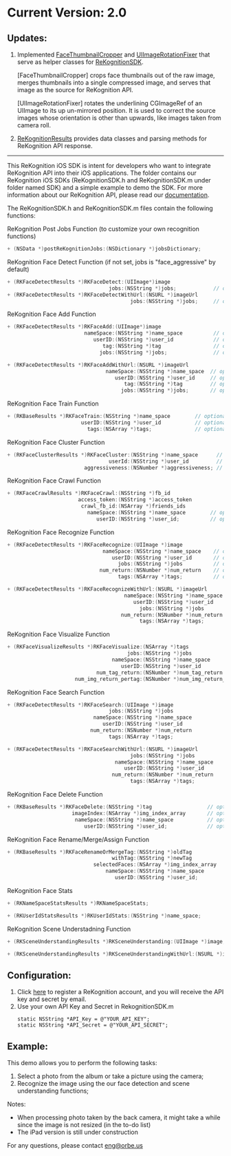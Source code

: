 # Current Version: 2.0

## Updates:

1. Implemented [FaceThumbnailCropper][1] and [UIImageRotationFixer][2] that serve as helper classes for [ReKognitionSDK][3].

   [FaceThumbnailCropper] crops face thumbnails out of the raw image, merges thumbnails into a single compressed image, and serves that image as the source for ReKognition API.

   [UIImageRotationFixer] rotates the underlining CGImageRef of an UIImage to its up un-mirrored position. It is used to correct the source images whose orientation is other than upwards, like images taken from camera roll.

2. [ReKognitionResults][4] provides data classes and parsing methods for ReKognition API response.

[1]: https://github.com/orbeus/ReKognition_iOS_SDK/blob/master/Rekognition_iOS_SDK/SDK/FaceThumbnailCropper.h
[2]: https://github.com/orbeus/ReKognition_iOS_SDK/blob/master/Rekognition_iOS_SDK/SDK/UIImageRotationFixer.h
[3]: https://github.com/orbeus/ReKognition_iOS_SDK/blob/master/Rekognition_iOS_SDK/SDK/ReKognitionSDK.h
[4]: https://github.com/orbeus/ReKognition_iOS_SDK/blob/master/Rekognition_iOS_SDK/SDK/ReKognitionResults.h

-----------------------------
This ReKognition iOS SDK is intent for developers who want to integrate ReKognition API into their 
iOS applications. The folder contains our ReKognition iOS SDKs (ReKognitionSDK.h and ReKognitionSDK.m under folder named SDK) and 
a simple example to demo the SDK. For more information about our ReKognition API, please read our 
[documentation](http://v2.rekognition.com/developer/docs).

The ReKognitionSDK.h and ReKognitionSDK.m files contain the following functions:

ReKognition Post Jobs Function (to customize your own recognition functions)
```objective-c
+ (NSData *)postReKognitionJobs:(NSDictionary *)jobsDictionary;
```

ReKognition Face Detect Function (if not set, jobs is "face_aggressive" by default)
```objective-c
+ (RKFaceDetectResults *)RKFaceDetect:(UIImage*)image
                                 jobs:(NSString *)jobs;            // optional: "face_aggressive"
+ (RKFaceDetectResults *)RKFaceDetectWithUrl:(NSURL *)imageUrl
                                        jobs:(NSString *)jobs;     // optional: "face_aggressive"
```

ReKognition Face Add Function
```objective-c
+ (RKFaceDetectResults *)RKFaceAdd:(UIImage*)image
                         nameSpace:(NSString *)name_space          // optional
                            userID:(NSString *)user_id             // optional
                               tag:(NSString *)tag                 // optional
                              jobs:(NSString *)jobs;               // optional: "face_add"

+ (RKFaceDetectResults *)RKFaceAddWithUrl:(NSURL *)imageUrl
                                nameSpace:(NSString *)name_space  // optional
                                   userID:(NSString *)user_id     // optional
                                      tag:(NSString *)tag         // optional
                                     jobs:(NSString *)jobs;       // optional: "face_add"
```

ReKognition Face Train Function
```objective-c
+ (RKBaseResults *)RKFaceTrain:(NSString *)name_space        // optional
                        userID:(NSString *)user_id           // optional
                          tags:(NSArray *)tags;              // optional
```

ReKognition Face Cluster Function
```objective-c
+ (RKFaceClusterResults *)RKFaceCluster:(NSString *)name_space      // optional
                                 userId:(NSString *)user_id         // optional
                         aggressiveness:(NSNumber *)aggressiveness; // optional: 40
```

ReKognition Face Crawl Function
```objective-c
+ (RKFaceCrawlResults *)RKFaceCrawl:(NSString *)fb_id
                       access_token:(NSString *)access_token
                        crawl_fb_id:(NSArray *)friends_ids
                          nameSpace:(NSString *)name_space        // optional
                             userID:(NSString *)user_id;          // optional
```

ReKognition Face Recognize Function
```objective-c
+ (RKFaceDetectResults *)RKFaceRecognize:(UIImage *)image
                               nameSpace:(NSString *)name_space    // optional
                                  userID:(NSString *)user_id       // optional
                                    jobs:(NSString *)jobs          // optional: "face_recognize"
                              num_return:(NSNumber *)num_return    // optional: 3
                                    tags:(NSArray *)tags;          // optional

+ (RKFaceDetectResults *)RKFaceRecognizeWithUrl:(NSURL *)imageUrl
                                      nameSpace:(NSString *)name_space     // optional
                                         userID:(NSString *)user_id        // optional
                                           jobs:(NSString *)jobs           // optional: "face_recognize"
                                     num_return:(NSNumber *)num_return     // optional: 3
                                           tags:(NSArray *)tags;           // optional
```

ReKognition Face Visualize Function
```objective-c
+ (RKFaceVisualizeResults *)RKFaceVisualize:(NSArray *)tags                       // optional
                                       jobs:(NSString *)jobs                      // optional: "face_visualize_show_default_tag"
                                  nameSpace:(NSString *)name_space                // optional
                                     userID:(NSString *)user_id                   // optional
                             num_tag_return:(NSNumber *)num_tag_return            // optional
                      num_img_return_pertag:(NSNumber *)num_img_return_pertag;    // optional
```

ReKognition Face Search Function
```objective-c
+ (RKFaceDetectResults *)RKFaceSearch:(UIImage *)image
                                 jobs:(NSString *)jobs                 // optional: "face_search"
                            nameSpace:(NSString *)name_space           // optional
                               userID:(NSString *)user_id              // optional
                           num_return:(NSNumber *)num_return           // optional
                                 tags:(NSArray *)tags;                 // optional

+ (RKFaceDetectResults *)RKFaceSearchWithUrl:(NSURL *)imageUrl
                                        jobs:(NSString *)jobs          // optional: "face_search"
                                   nameSpace:(NSString *)name_space    // optional
                                      userID:(NSString *)user_id       // optional
                                  num_return:(NSNumber *)num_return    // optional
                                        tags:(NSArray *)tags;          // optional
```

ReKognition Face Delete Function
```objective-c
+ (RKBaseResults *)RKFaceDelete:(NSString *)tag                  // optional
                     imageIndex:(NSArray *)img_index_array       // optional
                      nameSpace:(NSString *)name_space           // optional
                         userID:(NSString *)user_id;             // optional
```

ReKognition Face Rename/Merge/Assign Function
```objective-c
+ (RKBaseResults *)RKFaceRenameOrMergeTag:(NSString *)oldTag
                                  withTag:(NSString *)newTag
                            selectedFaces:(NSArray *)img_index_array     // optional
                                nameSpace:(NSString *)name_space         // optional
                                   userID:(NSString *)user_id;           // optional
```

ReKognition Face Stats
```objective-c
+ (RKNameSpaceStatsResults *)RKNameSpaceStats;

+ (RKUserIdStatsResults *)RKUserIdStats:(NSString *)name_space;
```

ReKognition Scene Understadning Function
```objective-c
+ (RKSceneUnderstandingResults *)RKSceneUnderstanding:(UIImage *)image;

+ (RKSceneUnderstandingResults *)RKSceneUnderstandingWithUrl:(NSURL *)imageUrl;
```

## Configuration:
<ol>
<li> Click <a href="http://v2.rekognition.com/user/create">here</a> to register a ReKognition account, and you will receive the API key and secret by email.</li>

<li> Use your own API Key and Secret in RekognitionSDK.m</li>
 
<pre><code>static NSString *API_Key = @"YOUR_API_KEY";
static NSString *API_Secret = @"YOUR_API_SECRET";
</code></pre>

</ol>


## Example: 
This demo allows you to perform the following tasks:
<ol>
<li> Select a photo from the album or take a picture using the camera; </li> 

<li> Recognize the image using the our face detection and scene understanding functions;</li> 
</ol>

Notes: 

<ul>
<li> When processing photo taken by the back camera, it might take a while since the image is not resized (in the to-do list)
</li>
<li> The iPad version is still under construction
</li>
</ul>

For any questions, please contact eng@orbe.us
